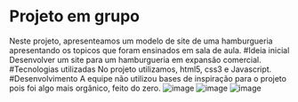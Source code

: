 # Projeto em grupo
Neste projeto, apresenteamos um modelo de site de uma hamburgueria apresentando os topicos que foram ensinados em sala de aula.
#Ideia inicial
Desenvolver um site para um hamburgueria em expansão comercial.
#Tecnologias utilizadas
No projeto utilizamos, html5, css3 e Javascript.
#Desenvolvimento
A equipe não utilizou bases de inspiração para o projeto pois foi algo mais orgânico, feito do zero.
![image](https://user-images.githubusercontent.com/114154174/196063702-94e0f484-0237-4b1f-9f15-cc32d27426b1.png)
![image](https://user-images.githubusercontent.com/114154174/196063723-7747120b-4d2b-4d19-91c7-0af1b500f68a.png)
![image](https://user-images.githubusercontent.com/114154174/196063745-946de071-a6a2-408b-822d-cd3aff21e6c0.png)
